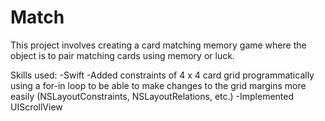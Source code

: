 # Match
This project involves creating a card matching memory game where
the object is to pair matching cards using memory or luck.

Skills used:
-Swift
-Added constraints of 4 x 4 card grid programmatically using a for-in loop to
be able to make changes to the grid margins more easily (NSLayoutConstraints, NSLayoutRelations, etc.)
-Implemented UIScrollView
